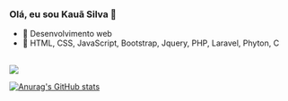 ### Olá, eu sou Kauã Silva 👋

- 🔭 Desenvolvimento web
- 🌱 HTML, CSS, JavaScript, Bootstrap, Jquery, PHP, Laravel, Phyton, C
<br>
<a href="https://www.instagram.com/kaua_s1lva/">
  <img src="https://img.shields.io/badge/Instagram-E4405F?style=for-the-badge&logo=instagram&logoColor=white">
</a>



[![Anurag's GitHub stats](https://github-readme-stats.vercel.app/api?username=kaua-s1lva)](https://github.com/kaua-s1lva/github-readme-stats)
